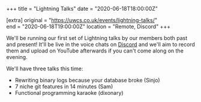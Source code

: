 +++
title = "Lightning Talks"
date = "2020-06-18T18:00:00Z"

[extra]
original = "https://uwcs.co.uk/events/lightning-talks/"    
end = "2020-06-18T19:00:00Z"
location = "Remote, Discord"
+++

We'll be running our first set of Lightning talks by our members both past and present\! It'll be live in the voice chats on [Discord](http://discord.gg/uwcs) and we'll aim to record them and upload on YouTube afterwards if you can't come along on the evening.

We'll have three talks this time:

  - Rewriting binary logs because your database broke (Sinjo)
  - 7 niche git features in 14 minutes (Sam)
  - Functional programming karaoke (dixonary)

